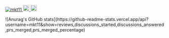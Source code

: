 <p align="left">
  <a href="https://github.com/mkt11/mkt11/">
    <img src="https://komarev.com/ghpvc/?username=mkt11" alt="mkt11" />
  </a>
  <a href="http://twitter.com/Akarino_TV">
    <img height="20" src="https://img.shields.io/twitter/follow/mkt11?label=Twitter&logo=twitter&style=flat" />
  </a>
  <a href="https://github.com/mkt11">
    <img height="20" src="https://img.shields.io/github/followers/mkt11?label=follow&logo=github&style=flat" />
  </a>
</p>
![Anurag's GitHub stats](https://github-readme-stats.vercel.app/api?username=mkt11&show=reviews,discussions_started,discussions_answered,prs_merged,prs_merged_percentage)

